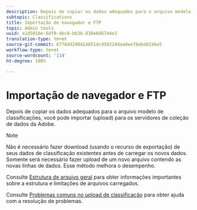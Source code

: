 ```yaml
---
description: Depois de copiar os dados adequados para o arquivo modelo de classificações, você pode importar (upload) para os servidores de coleção de dados da Adobe.
subtopic: Classifications
title: Importação de navegador e FTP
topic: Admin tools
uuid: a1d501be-6df0-4bc8-bb36-838e8d6744e3
translation-type: tm+mt
source-git-commit: 6778dd290424651dc959224daa0eef8ebd8196e5
workflow-type: tm+mt
source-wordcount: '114'
ht-degree: 100%

---
```



# Importação de navegador e FTP

Depois de copiar os dados adequados para o arquivo modelo de classificações, você pode importar (upload) para os servidores de coleção de dados da Adobe.

>[!NOTE]
>
>Não é necessário fazer download (usando o recurso de exportação) de seus dados de classificação existentes antes de carregar os novos dados. Somente será necessário fazer upload de um novo arquivo contendo as novas linhas de dados. Esse método melhora o desempenho.

Consulte [Estrutura de arquivo geral](/help/components/classifications/c-classifications-importer/c-saint-data-files.md) para obter informações importantes sobre a estrutura e limitações de arquivos carregados.

Consulte [Problemas comuns no upload de classificação](https://helpx.adobe.com/br/analytics/kb/common-saint-upload-issues.html) para obter ajuda com a resolução de problemas.
